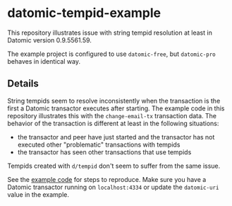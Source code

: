 # datomic-tempid-example

This repository illustrates issue with string tempid resolution at least in
Datomic version 0.9.5561.59.

The example project is configured to use `datomic-free`, but `datomic-pro`
behaves in identical way.

## Details

String tempids seem to resolve inconsistently when the transaction is the first
a Datomic transactor executes after starting. The example code in this
repository illustrates this with the `change-email-tx` transaction data. The
behavior of the transaction is different at least in the following situations:

- the transactor and peer have just started and the transactor has not executed
other "problematic" transactions with tempids
- the transactor has seen other transactions that use tempids

Tempids created with `d/tempid` don't seem to suffer from the same issue.

See the [example code](/src/datomic_tempid_example/core.clj) for steps to
reproduce. Make sure you have a Datomic transactor running on `localhost:4334`
or update the `datomic-uri` value in the example.
